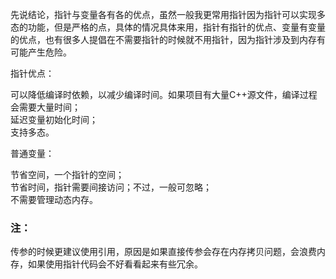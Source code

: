 先说结论，指针与变量各有各的优点，虽然一般我更常用指针因为指针可以实现多态的功能，但是严格的点，具体的情况具体来用，指针有指针的优点、变量有变量的优点，也有很多人提倡在不需要指针的时候就不用指针，因为指针涉及到内存有可能产生危险。


指针优点：

可以降低编译时依赖，以减少编译时间。如果项目有大量C++源文件，编译过程会需要大量时间；  
延迟变量初始化时间；  
支持多态。  

普通变量：

节省空间，一个指针的空间；  
节省时间，指针需要间接访问；不过，一般可忽略；  
不需要管理动态内存。  

###  注：
传参的时候更建议使用引用，原因是如果直接传参会存在内存拷贝问题，会浪费内存，如果使用指针代码会不好看看起来有些冗余。